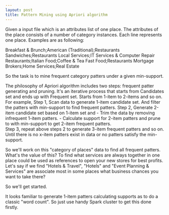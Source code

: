 ```yaml
---
layout: post
title: Pattern Mining using Apriori algorithm
---
```


Given a input file which is an attributes list of one place. The attributes of the place consists of a number of category instances. Each line represents one place. Examples are as following:

Breakfast & Brunch;American (Traditional);Restaurants
Sandwiches;Restaurants
Local Services;IT Services & Computer Repair
Restaurants;Italian
Food;Coffee & Tea
Fast Food;Restaurants
Mortgage Brokers;Home Services;Real Estate

So the task is to mine frequent category patters under a given min-support. 

The philosophy of Apriori algorithm includes two steps: frequent patter generating and pruning. It's an iterative process that starts from Candidates set and ends up with Frequent set. Starts from 1-item to 2-items and so on. For example,
Step 1, Scan data to generate 1-item candidate set. And filter the patters with min-support to find frequent patters.
Step 2,  Generate 2-item candidate set based on 1-item set and 
	- Trim the data by removing infrequent 1-item patters.
	- Calculate support for 2-item patters and prune to with min-support to get 2-item frequent patters.  
Step 3, repeat above steps 2 to generate 3-item frequent patters and so on. Until there is no x-item patters exist in data or no patters satisfy the min-support.

So we'll work on this "category of places" data to find all frequent patters. What's the value of this? To find what services are always together in one place could be used as references to open your new stores for best profits. 
Let's say if we find "Hotels & Travel", "Hotels" and "Event Planning & Services" are associate most in some places what business chances you want to take there? 

So we'll get started.

It looks familiar to generate 1-item patters calculating supports as to do a classic "word count". So  just use handy Spark cluster to get this done firstly.
